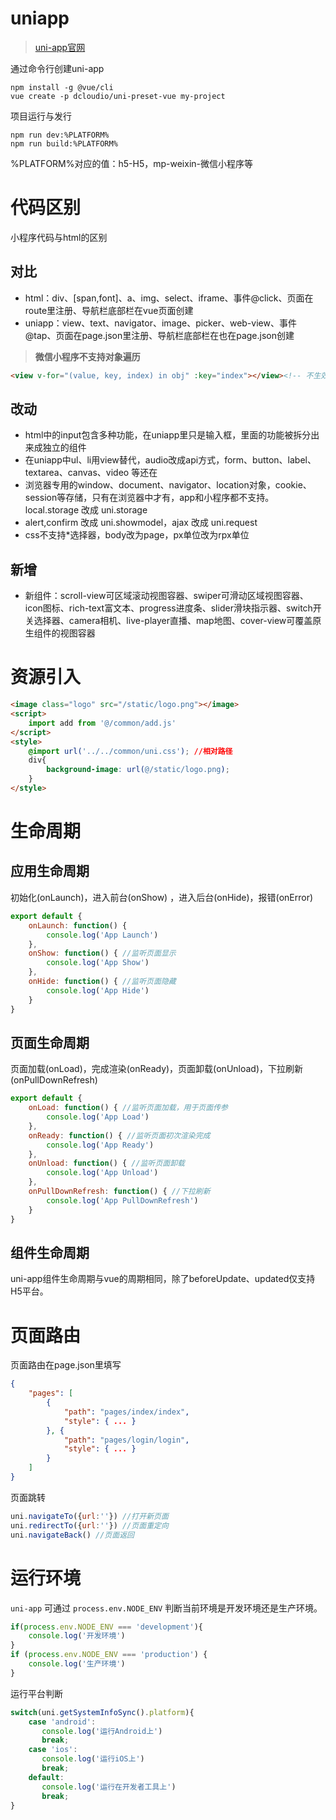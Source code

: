 # uniapp

> [uni-app官网](https://uniapp.dcloud.io/)

通过命令行创建uni-app

```shell
npm install -g @vue/cli
vue create -p dcloudio/uni-preset-vue my-project
```

项目运行与发行

```shell
npm run dev:%PLATFORM%
npm run build:%PLATFORM%
```

%PLATFORM%对应的值：h5-H5，mp-weixin-微信小程序等

# 代码区别

小程序代码与html的区别

## 对比

- html：div、[span,font]、a、img、select、iframe、事件@click、页面在route里注册、导航栏底部栏在vue页面创建
- uniapp：view、text、navigator、image、picker、web-view、事件@tap、页面在page.json里注册、导航栏底部栏在也在page.json创建

> **微信小程序不支持对象遍历**

```html
<view v-for="(value, key, index) in obj" :key="index"></view><!-- 不生效 -->
```

## 改动

- html中的input包含多种功能，在uniapp里只是输入框，里面的功能被拆分出来成独立的组件
- 在uniapp中ul、li用view替代，audio改成api方式，form、button、label、textarea、canvas、video 等还在
- 浏览器专用的window、document、navigator、location对象，cookie、session等存储，只有在浏览器中才有，app和小程序都不支持。local.storage 改成 uni.storage
- alert,confirm 改成 uni.showmodel，ajax 改成 uni.request
- css不支持*选择器，body改为page，px单位改为rpx单位

## 新增

- 新组件：scroll-view可区域滚动视图容器、swiper可滑动区域视图容器、icon图标、rich-text富文本、progress进度条、slider滑块指示器、switch开关选择器、camera相机、live-player直播、map地图、cover-view可覆盖原生组件的视图容器

# 资源引入

```html
<image class="logo" src="/static/logo.png"></image>
<script>
    import add from '@/common/add.js'
</script>
<style>
    @import url('../../common/uni.css'); //相对路径
    div{
        background-image: url(@/static/logo.png);
    }
</style>
```



# 生命周期

## 应用生命周期

初始化(onLaunch)，进入前台(onShow) ，进入后台(onHide)，报错(onError)

```javascript
export default {
    onLaunch: function() {
        console.log('App Launch')
    },
    onShow: function() { //监听页面显示
        console.log('App Show')
    },
    onHide: function() { //监听页面隐藏
        console.log('App Hide')
    }
}
```

## 页面生命周期

页面加载(onLoad)，完成渲染(onReady)，页面卸载(onUnload)，下拉刷新(onPullDownRefresh)

```javascript
export default {
    onLoad: function() { //监听页面加载，用于页面传参
        console.log('App Load')
    },
    onReady: function() { //监听页面初次渲染完成
        console.log('App Ready')
    },
    onUnload: function() { //监听页面卸载
        console.log('App Unload')
    },
    onPullDownRefresh: function() { //下拉刷新
        console.log('App PullDownRefresh')
    }
}
```

## 组件生命周期

uni-app组件生命周期与vue的周期相同，除了beforeUpdate、updated仅支持H5平台。

# 页面路由

页面路由在page.json里填写

```json
{
    "pages": [
        {
            "path": "pages/index/index", 
            "style": { ... }
        }, {
            "path": "pages/login/login",
            "style": { ... }
        }
    ]
}
```

页面跳转

```javascript
uni.navigateTo({url:''}) //打开新页面
uni.redirectTo({url:''}) //页面重定向
uni.navigateBack() //页面返回
```

# 运行环境

`uni-app` 可通过 `process.env.NODE_ENV` 判断当前环境是开发环境还是生产环境。

```javascript
if(process.env.NODE_ENV === 'development'){
    console.log('开发环境')
}
if (process.env.NODE_ENV === 'production') {
    console.log('生产环境')
}
```

运行平台判断

```javascript
switch(uni.getSystemInfoSync().platform){
    case 'android':
       console.log('运行Android上')
       break;
    case 'ios':
       console.log('运行iOS上')
       break;
    default:
       console.log('运行在开发者工具上')
       break;
}
```

